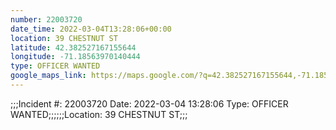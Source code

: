 ```yaml
---
number: 22003720
date_time: 2022-03-04T13:28:06+00:00
location: 39 CHESTNUT ST
latitude: 42.382527167155644
longitude: -71.18563970140444
type: OFFICER WANTED
google_maps_link: https://maps.google.com/?q=42.382527167155644,-71.18563970140444
---
```


;;;Incident #: 22003720  Date: 2022-03-04 13:28:06   Type: OFFICER WANTED;;;;;;Location: 39 CHESTNUT ST;;;
